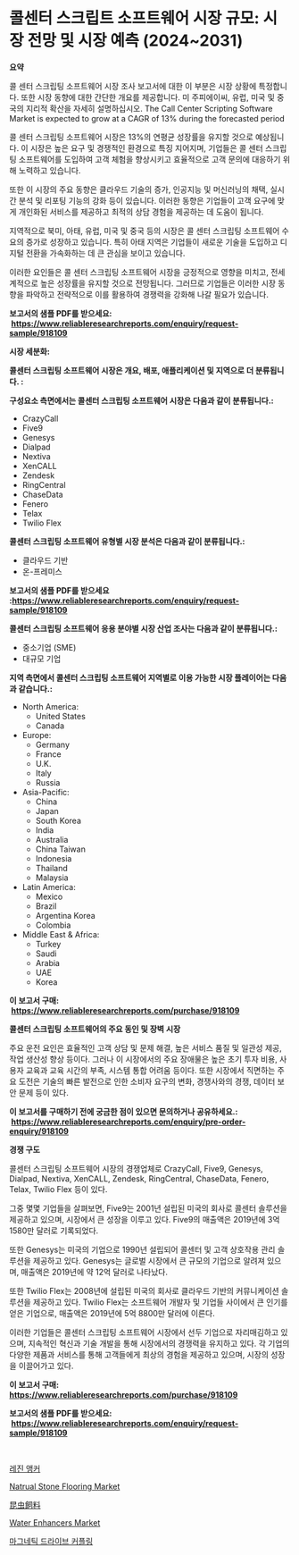 <p><h1>콜센터 스크립트 소프트웨어 시장 규모: 시장 전망 및 시장 예측 (2024~2031)</h1></p><p><strong>요약</strong></p>
<p><p>콜 센터 스크립팅 소프트웨어 시장 조사 보고서에 대한 이 부분은 시장 상황에 특정합니다. 또한 시장 동향에 대한 간단한 개요를 제공합니다. 미 주피에이씨, 유럽, 미국 및 중국의 지리적 확산을 자세히 설명하십시오. The Call Center Scripting Software Market is expected to grow at a CAGR of 13% during the forecasted period</p><p>콜 센터 스크립팅 소프트웨어 시장은 13%의 연평균 성장률을 유지할 것으로 예상됩니다. 이 시장은 높은 요구 및 경쟁적인 환경으로 특징 지어지며, 기업들은 콜 센터 스크립팅 소프트웨어를 도입하여 고객 체험을 향상시키고 효율적으로 고객 문의에 대응하기 위해 노력하고 있습니다.</p><p>또한 이 시장의 주요 동향은 클라우드 기술의 증가, 인공지능 및 머신러닝의 채택, 실시간 분석 및 리포팅 기능의 강화 등이 있습니다. 이러한 동향은 기업들이 고객 요구에 맞게 개인화된 서비스를 제공하고 최적의 상담 경험을 제공하는 데 도움이 됩니다.</p><p>지역적으로 북미, 아태, 유럽, 미국 및 중국 등의 시장은 콜 센터 스크립팅 소프트웨어 수요의 증가로 성장하고 있습니다. 특히 아태 지역은 기업들이 새로운 기술을 도입하고 디지털 전환을 가속화하는 데 큰 관심을 보이고 있습니다.</p><p>이러한 요인들은 콜 센터 스크립팅 소프트웨어 시장을 긍정적으로 영향을 미치고, 전세계적으로 높은 성장률을 유지할 것으로 전망됩니다. 그러므로 기업들은 이러한 시장 동향을 파악하고 전략적으로 이를 활용하여 경쟁력을 강화해 나갈 필요가 있습니다.</p></p>
<p><strong>보고서의 샘플 PDF를 받으세요: &nbsp;<a href="https://www.reliableresearchreports.com/enquiry/request-sample/918109">https://www.reliableresearchreports.com/enquiry/request-sample/918109</a></strong></p>
<p><strong>시장 세분화:</strong></p>
<p><strong> 콜센터 스크립팅 소프트웨어 시장은 개요, 배포, 애플리케이션 및 지역으로 더 분류됩니다. :</strong></p>
<p><strong>구성요소 측면에서는 콜센터 스크립팅 소프트웨어 시장은 다음과 같이 분류됩니다.:</strong></p>
<p><ul><li>CrazyCall</li><li>Five9</li><li>Genesys</li><li>Dialpad</li><li>Nextiva</li><li>XenCALL</li><li>Zendesk</li><li>RingCentral</li><li>ChaseData</li><li>Fenero</li><li>Telax</li><li>Twilio Flex</li></ul></p>
<p><strong> 콜센터 스크립팅 소프트웨어 유형별 시장 분석은 다음과 같이 분류됩니다.:</strong></p>
<p><ul><li>클라우드 기반</li><li>온-프레미스</li></ul></p>
<p><strong>보고서의 샘플 PDF를 받으세요 :<a href="https://www.reliableresearchreports.com/enquiry/request-sample/918109">https://www.reliableresearchreports.com/enquiry/request-sample/918109</a></strong></p>
<p><strong> 콜센터 스크립팅 소프트웨어 응용 분야별 시장 산업 조사는 다음과 같이 분류됩니다.:</strong></p>
<p><ul><li>중소기업 (SME)</li><li>대규모 기업</li></ul></p>
<p><strong>지역 측면에서 콜센터 스크립팅 소프트웨어 지역별로 이용 가능한 시장 플레이어는 다음과 같습니다.:</strong></p>
<p><ul>
    <li>
        North America:
        <ul>
            <li>United States</li>
            <li>Canada</li>
        </ul>
    </li>
    <li>
        Europe:
        <ul>
            <li>Germany</li>
            <li>France</li>
            <li>U.K.</li>
            <li>Italy</li>
            <li>Russia</li>
        </ul>
    </li>
    <li>
        Asia-Pacific:
        <ul>
            <li>China</li>
            <li>Japan</li>
            <li>South Korea</li>
            <li>India</li>
            <li>Australia</li>
            <li>China Taiwan</li>
            <li>Indonesia</li>
            <li>Thailand</li>
            <li>Malaysia</li>
        </ul>
    </li>
    <li>
        Latin America:
        <ul>
            <li>Mexico</li>
            <li>Brazil</li>
            <li>Argentina Korea</li>
            <li>Colombia</li>
        </ul>
    </li>
    <li>
        Middle East & Africa:
        <ul>
            <li>Turkey</li>
            <li>Saudi</li>
            <li>Arabia</li>
            <li>UAE</li>
            <li>Korea</li>
        </ul>
    </li>
    </ul></p>
<p><strong>이 보고서 구매: &nbsp;<a href="https://www.reliableresearchreports.com/purchase/918109">https://www.reliableresearchreports.com/purchase/918109</a></strong></p>
<p><strong>콜센터 스크립팅 소프트웨어의 주요 동인 및 장벽 시장</strong></p>
<p><p>주요 운전 요인은 효율적인 고객 상담 및 문제 해결, 높은 서비스 품질 및 일관성 제공, 작업 생산성 향상 등이다. 그러나 이 시장에서의 주요 장애물은 높은 초기 투자 비용, 사용자 교육과 교육 시간의 부족, 시스템 통합 어려움 등이다. 또한 시장에서 직면하는 주요 도전은 기술의 빠른 발전으로 인한 소비자 요구의 변화, 경쟁사와의 경쟁, 데이터 보안 문제 등이 있다.</p></p>
<p><strong>이 보고서를 구매하기 전에 궁금한 점이 있으면 문의하거나 공유하세요.: &nbsp;<a href="https://www.reliableresearchreports.com/enquiry/pre-order-enquiry/918109">https://www.reliableresearchreports.com/enquiry/pre-order-enquiry/918109</a></strong></p>
<p><strong>경쟁 구도</strong></p>
<p><p>콜센터 스크립팅 소프트웨어 시장의 경쟁업체로 CrazyCall, Five9, Genesys, Dialpad, Nextiva, XenCALL, Zendesk, RingCentral, ChaseData, Fenero, Telax, Twilio Flex 등이 있다. </p><p>그중 몇몇 기업들을 살펴보면, Five9는 2001년 설립된 미국의 회사로 콜센터 솔루션을 제공하고 있으며, 시장에서 큰 성장을 이루고 있다. Five9의 매출액은 2019년에 3억 1580만 달러로 기록되었다.</p><p>또한 Genesys는 미국의 기업으로 1990년 설립되어 콜센터 및 고객 상호작용 관리 솔루션을 제공하고 있다. Genesys는 글로벌 시장에서 큰 규모의 기업으로 알려져 있으며, 매출액은 2019년에 약 12억 달러로 나타났다.</p><p>또한 Twilio Flex는 2008년에 설립된 미국의 회사로 클라우드 기반의 커뮤니케이션 솔루션을 제공하고 있다. Twilio Flex는 소프트웨어 개발자 및 기업들 사이에서 큰 인기를 얻은 기업으로, 매출액은 2019년에 5억 8800만 달러에 이른다.</p><p>이러한 기업들은 콜센터 스크립팅 소프트웨어 시장에서 선두 기업으로 자리매김하고 있으며, 지속적인 혁신과 기술 개발을 통해 시장에서의 경쟁력을 유지하고 있다. 각 기업의 다양한 제품과 서비스를 통해 고객들에게 최상의 경험을 제공하고 있으며, 시장의 성장을 이끌어가고 있다.</p></p>
<p><strong>이 보고서 구매: &nbsp; <a href="https://www.reliableresearchreports.com/purchase/918109">https://www.reliableresearchreports.com/purchase/918109</a></strong></p>
<p><strong>보고서의 샘플 PDF를 받으세요: &nbsp;<a href="https://www.reliableresearchreports.com/enquiry/request-sample/918109">https://www.reliableresearchreports.com/enquiry/request-sample/918109</a></strong><strong></strong></p>
<p>&nbsp;</p>
<p><p><a href="https://medium.com/@qpfbabw35734906/%EC%88%98%EC%A7%80-%EC%95%B5%EC%BB%A4-%EC%8B%9C%EC%9E%A5-%EA%B7%9C%EB%AA%A8-cagr-2024-2030%EB%85%84-%ED%8A%B8%EB%A0%8C%EB%93%9C-d667b99de4b7">레진 앵커</a></p><p><a href="https://issuu.com/reportprime-2/docs/natrual-stone-flooring-market-size-2030.pptx">Natrual Stone Flooring Market</a></p><p><a href="https://medium.com/@yvettelesch/%E6%98%86%E8%99%AB%E9%A3%BC%E6%96%99%E5%B8%82%E5%A0%B4-%E5%B8%82%E5%A0%B4%E3%82%B7%E3%82%A7%E3%82%A2-%E5%B8%82%E5%A0%B4%E5%8B%95%E5%90%91-%E5%B0%86%E6%9D%A5%E6%88%90%E9%95%B7%E3%81%AE%E6%8E%A2%E7%A9%B6-ef895b2eea8b">昆虫飼料</a></p><p><a href="https://view.publitas.com/reportprime-1/water-enhancers-market-research-report-provides-thorough-industry-overview-which-offers-an-in-depth-analysis-of-product-trends-and-new-market-divisions/">Water Enhancers Market</a></p><p><a href="https://medium.com/@qpfbabw35734906/%EC%9E%90%EC%84%9D-%EC%A0%84%EB%8B%AC-%EC%BB%A4%ED%94%8C%EB%A7%81-%EC%8B%9C%EC%9E%A5-2031%EB%85%84%EA%B9%8C%EC%A7%80%EC%9D%98-%ED%8A%B8%EB%A0%8C%EB%93%9C-%EC%98%88%EC%B8%A1-%EB%B0%8F-%EA%B2%BD%EC%9F%81-%EB%B6%84%EC%84%9D-39587c7185c9">마그네틱 드라이브 커플링</a></p></p>